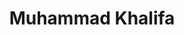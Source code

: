 ---
layout: page
title: Muhammad Khalifa
description: UMich
img: images/students/muhammad.jpeg
redirect: https://mukhal.github.io/
importance: 10
category: "Student Collaborators"
---